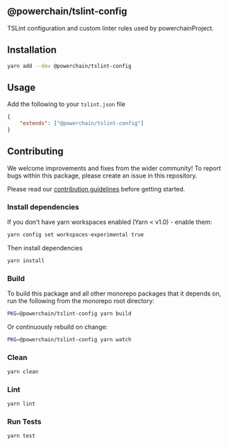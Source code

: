 ## @powerchain/tslint-config

TSLint configuration and custom linter rules used by powerchainProject.

## Installation

```bash
yarn add --dev @powerchain/tslint-config
```

## Usage

Add the following to your `tslint.json` file

```json
{
    "extends": ["@powerchain/tslint-config"]
}
```

## Contributing

We welcome improvements and fixes from the wider community! To report bugs within this package, please create an issue in this repository.

Please read our [contribution guidelines](../../CONTRIBUTING.md) before getting started.

### Install dependencies

If you don't have yarn workspaces enabled (Yarn < v1.0) - enable them:

```bash
yarn config set workspaces-experimental true
```

Then install dependencies

```bash
yarn install
```

### Build

To build this package and all other monorepo packages that it depends on, run the following from the monorepo root directory:

```bash
PKG=@powerchain/tslint-config yarn build
```

Or continuously rebuild on change:

```bash
PKG=@powerchain/tslint-config yarn watch
```

### Clean

```bash
yarn clean
```

### Lint

```bash
yarn lint
```

### Run Tests

```bash
yarn test
```
